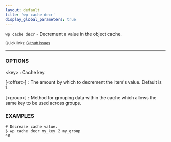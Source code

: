 ```yaml
---
layout: default
title: 'wp cache decr'
display_global_parameters: true
---
```


`wp cache decr` - Decrement a value in the object cache.

<small>Quick links: <a href="https://github.com/wp-cli/wp-cli/issues?q=is%3Aopen+label%3Acommand%3Acache-decr+sort%3Aupdated-desc">Github issues</a></small>

<hr />

### OPTIONS

&lt;key&gt;
: Cache key.

[&lt;offset&gt;]
: The amount by which to decrement the item's value. Default is 1.

[&lt;group&gt;]
: Method for grouping data within the cache which allows the same key to be used across groups.

### EXAMPLES

    # Decrease cache value.
    $ wp cache decr my_key 2 my_group
    48



